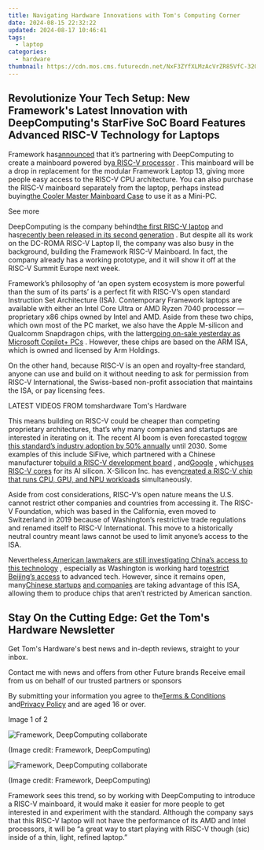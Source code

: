 ```yaml
---
title: Navigating Hardware Innovations with Tom's Computing Corner
date: 2024-08-15 22:32:22
updated: 2024-08-17 10:46:41
tags:
  - laptop
categories:
  - hardware
thumbnail: https://cdn.mos.cms.futurecdn.net/NxF3ZYfXLMzAcVrZR85VfC-320-80.jpg
---
```


## Revolutionize Your Tech Setup: New Framework's Latest Innovation with DeepComputing's StarFive SoC Board Features Advanced RISC-V Technology for Laptops

Framework has[announced](https://x.com/FrameworkPuter/status/1803072040569901452) that it’s partnering with DeepComputing to create a mainboard powered by[a RISC-V processor](https://tools.techidaily.com) . This mainboard will be a drop in replacement for the modular Framework Laptop 13, giving more people easy access to the RISC-V CPU architecture. You can also purchase the RISC-V mainboard separately from the laptop, perhaps instead buying[the Cooler Master Mainboard Case](https://www.coolermaster.com/en-global/products/framework/) to use it as a Mini-PC.

 See more

 DeepComputing is the company behind[the first RISC-V laptop](https://tools.techidaily.com) and has[recently been released in its second generation](https://tools.techidaily.com) . But despite all its work on the DC-ROMA RISC-V Laptop II, the company was also busy in the background, building the Framework RISC-V Mainboard. In fact, the company already has a working prototype, and it will show it off at the RISC-V Summit Europe next week.

 Framework’s philosophy of ‘an open system ecosystem is more powerful than the sum of its parts’ is a perfect fit with RISC-V’s open standard Instruction Set Architecture (ISA). Contemporary Framework laptops are available with either an Intel Core Ultra or AMD Ryzen 7040 processor — proprietary x86 chips owned by Intel and AMD. Aside from these two chips, which own most of the PC market, we also have the Apple M-silicon and Qualcomm Snapdragon chips, with the latter[going on-sale yesterday as Microsoft Copilot+ PCs](https://tools.techidaily.com) . However, these chips are based on the ARM ISA, which is owned and licensed by Arm Holdings.

 On the other hand, because RISC-V is an open and royalty-free standard, anyone can use and build on it without needing to ask for permission from RISC-V International, the Swiss-based non-profit association that maintains the ISA, or pay licensing fees.

 LATEST VIDEOS FROM tomshardware Tom's Hardware

 This means building on RISC-V could be cheaper than competing proprietary architectures, that’s why many companies and startups are interested in iterating on it. The recent AI boom is even forecasted to[grow this standard’s industry adoption by 50% annually](https://tools.techidaily.com) until 2030\. Some examples of this include SiFive, which partnered with a Chinese manufacturer to[build a RISC-V development board](https://tools.techidaily.com) , and[Google](https://tools.techidaily.com) , which[uses RISC-V cores](https://tools.techidaily.com) for its AI silicon. X-Silicon Inc. has even[created a RISC-V chip that runs CPU, GPU, and NPU workloads](https://tools.techidaily.com) simultaneously.

 Aside from cost considerations, RISC-V’s open nature means the U.S. cannot restrict other companies and countries from accessing it. The RISC-V Foundation, which was based in the California, even moved to Switzerland in 2019 because of Washington’s restrictive trade regulations and renamed itself to RISC-V International. This move to a historically neutral country meant laws cannot be used to limit anyone’s access to the ISA.

 Nevertheless,[American lawmakers are still investigating China’s access to this technology](https://tools.techidaily.com) , especially as Washington is working hard to[restrict Beijing’s access](https://tools.techidaily.com) to advanced tech. However, since it remains open, many[Chinese startups](https://tools.techidaily.com) [and companies](https://tools.techidaily.com) are taking advantage of this ISA, allowing them to produce chips that aren’t restricted by American sanction.

## Stay On the Cutting Edge: Get the Tom's Hardware Newsletter

 Get Tom's Hardware's best news and in-depth reviews, straight to your inbox.

 Contact me with news and offers from other Future brands  Receive email from us on behalf of our trusted partners or sponsors

 By submitting your information you agree to the[Terms & Conditions](https://futureplc.com/terms-conditions/) and[Privacy Policy](https://futureplc.com/privacy-policy/) and are aged 16 or over.

 Image 1 of 2

![Framework, DeepComputing collaborate](https://vanilla.futurecdn.net/cyclingnews/media/img/missing-image.svg)

 (Image credit: Framework, DeepComputing)

![Framework, DeepComputing collaborate](https://vanilla.futurecdn.net/cyclingnews/media/img/missing-image.svg)

 (Image credit: Framework, DeepComputing)

 Framework sees this trend, so by working with DeepComputing to introduce a RISC-V mainboard, it would make it easier for more people to get interested in and experiment with the standard. Although the company says that this RISC-V laptop will not have the performance of its AMD and Intel processors, it will be “a great way to start playing with RISC-V though (sic) inside of a thin, light, refined laptop.”

<ins class="adsbygoogle"
     style="display:block"
     data-ad-format="autorelaxed"
     data-ad-client="ca-pub-7571918770474297"
     data-ad-slot="1223367746"></ins>



<ins class="adsbygoogle"
     style="display:block"
     data-ad-client="ca-pub-7571918770474297"
     data-ad-slot="8358498916"
     data-ad-format="auto"
     data-full-width-responsive="true"></ins>
